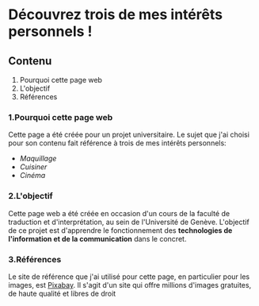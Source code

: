 # Découvrez trois de mes intérêts personnels !
## Contenu
1. Pourquoi cette page web
2. L'objectif
3. Références

### 1.Pourquoi cette page web
Cette page a été créée pour un projet universitaire. Le sujet que j'ai choisi pour son contenu fait référence à trois de mes intérêts personnels:
- *Maquillage*
- *Cuisiner*
- *Cinéma*

### 2.L'objectif
Cette page web a été créée en occasion d'un cours de la faculté de traduction et d'interprétation, au sein de l'Université de Genève. L'objectif de ce projet est d'apprendre le fonctionnement des **technologies de l'information et de la communication** dans le concret.

### 3.Références
Le site de référence que j'ai utilisé pour cette page, en particulier pour les images, est [Pixabay](https://www.pixabay.com). Il s'agit d'un site qui offre millions d'images gratuites, de haute qualité et libres de droit